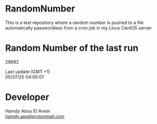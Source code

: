 # RandomNumber    
This is a test repository where a random number is pushed to a file automatically passwordless from a cron job in my Linux CentOS server    
# Random Number of the last run   
29682
      
Last update (GMT +1)    
05/07/25 04:00:01
# Developer    
Hamdy Abou El Anein   
hamdy.aea@protonmail.com
